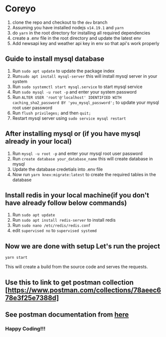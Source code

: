 # Coreyo

1. clone the repo and checkout to the `dev` branch
2. Assuming you have installed nodejs `v14.19.1` and `yarn`
3. do `yarn` in the root directory for installing all required dependencies
4. create a .env file in the root directory and update the latest env
5. Add newsapi key and weather api key in env so that api's work properly

## Guide to install mysql database
1. Run `sudo apt update` to update the package index
2. Run`sudo apt install mysql-server` this will install mysql server in your system
3. Run `sudo systemctl start mysql.service` to start mysql service
4. Run `sudo mysql -u root -p` and enter your system password
5. Run `ALTER USER 'root'@'localhost' IDENTIFIED WITH caching_sha2_password BY 'you_mysql_password';` to update your mysql root user password
6. Run `flush privileges;` and then `quit;`
7. Restart mysql server using `sudo service mysql restart`

## After installing mysql or (if you have mysql already in your local)
1. Run `mysql -u root -p` and enter your mysql root user password
2. Run `create database your_database_name` this will create database in mysql 
3. Update the database credetials into .env file
4. Now run `yarn knex:migrate:latest` to create the required tables in the database

## Install redis in your local machine(if you don't have already follow below commands)
1. Run `sudo apt update`
2. Run `sudo apt install redis-server` to install redis
3. Run `sudo nano /etc/redis/redis.conf` 
4. edit `supervised no` to `supervised systemd`

## Now we are done with setup Let's run the project
```
yarn start
```

This will create a build from the source code and serves the requests.

## Use this to link to get postman collection [https://www.postman.com/collections/78aeec678e3f25e7388d]

## See postman documentation from [here](https://documenter.getpostman.com/view/17725459/VUqrNcYh)

### Happy Coding!!!
